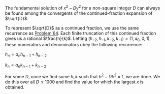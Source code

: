 The fundamental solution of $x^2 - Dy^2$ for a non-square integer $D$ can always be found among the convergents of the continued-fraction expansion of $\sqrt{D}$.

To represent $\sqrt{D}$ as a continued fraction, we use the same recurrence as [Problem 64](../p64/p64.md). Each finite truncation of this continued fraction gives us a rational $\frac{h}{k}$. Letting $(h_{-2}, h_{-1}, k_{-2}, k_{-1}) = (1, a_0, 0, 1)$, these numerators and denominators obey the following recurrence:

$h_n = a_nh_{n-1} + h_{n-2}$

$k_n = a_nk_{n-1} + k_{n-2}$

For some $D$, once we find some $h, k$ such that $h^2 - Dk^2$ = 1, we are done. We do this over all $D \leq 1000$ and find the value for which the largest $x$ is obtained.